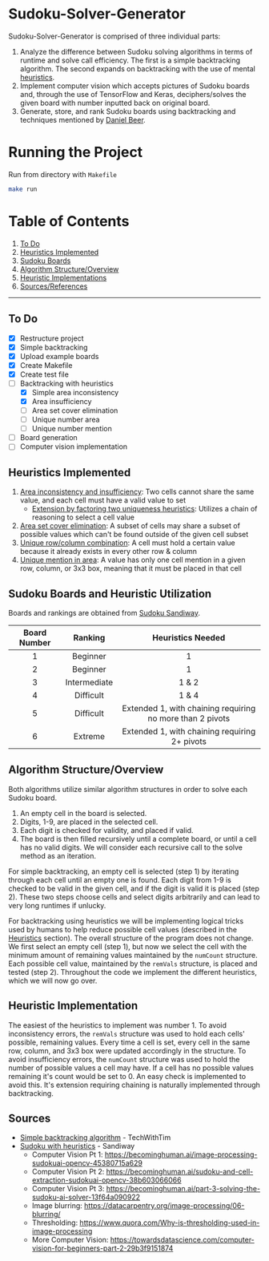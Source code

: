 # **Sudoku-Solver-Generator**

Sudoku-Solver-Generator is comprised of three individual parts:

1. Analyze the difference between Sudoku solving algorithms in terms of runtime and solve call efficiency. The first is a simple backtracking algorithm. The second expands on backtracking with the use of mental [heuristics](https://sandiway.arizona.edu/sudoku/index.html).
2. Implement computer vision which accepts pictures of Sudoku boards and, through the use of TensorFlow and Keras, deciphers/solves the given board with number inputted back on original board.
3. Generate, store, and rank Sudoku boards using backtracking and techniques mentioned by [Daniel Beer](https://dlbeer.co.nz/articles/sudoku.html).

# **Running the Project**
Run from directory with ```Makefile``` 
```bash
make run
```

# **Table of Contents**
1. [To Do](#to-do)
2. [Heuristics Implemented](#heuristics-implemented)
3. [Sudoku Boards](#sudoku-boards-used)
4. [Algorithm Structure/Overview](#algorithm-structureoverview)
5. [Heuristic Implementations](#heuristic-implementation)
6. [Sources/References](#sources)

- - - -

## **To Do**
- [x] Restructure project
- [x] Simple backtracking
- [x] Upload example boards
- [x] Create Makefile
- [x] Create test file
- [ ] Backtracking with heuristics
    - [x] Simple area inconsistency
    - [x] Area insufficiency
    - [ ] Area set cover elimination
    - [ ] Unique number area
    - [ ] Unique number mention
- [ ] Board generation
- [ ] Computer vision implementation

## **Heuristics Implemented**
1. <u>Area inconsistency and insufficiency</u>: Two cells cannot share the same value, and each cell must have a valid value to set
    - <u>Extension by factoring two uniqueness heuristics</u>: Utilizes a chain of reasoning to select a cell value
2. <u>Area set cover elimination</u>: A subset of cells may share a subset of possible values which can't be found outside of the given cell subset
3. <u>Unique row/column combination</u>: A cell must hold a certain value because it already exists in every other row & column
4. <u>Unique mention in area</u>: A value has only one cell mention in a given row, column, or 3x3 box, meaning that it must be placed in that cell

## **Sudoku Boards and Heuristic Utilization**
Boards and rankings are obtained from [Sudoku Sandiway](https://sandiway.arizona.edu/sudoku/examples.html).

|   Board Number    |   Ranking         |   Heuristics Needed
|   :---:           |   :---:           |   :--:
|   1               |   Beginner        |   1
|   2               |   Beginner        |   1
|   3               |   Intermediate    |   1 & 2
|   4               |   Difficult       |   1 & 4
|   5               |   Difficult       |   Extended 1, with chaining requiring no more than 2 pivots
|   6               |   Extreme         |   Extended 1, with chaining requiring 2+ pivots

## **Algorithm Structure/Overview**
Both algorithms utilize similar algorithm structures in order to solve each Sudoku board. 
1. An empty cell in the board is selected.
2. Digits, 1-9, are placed in the selected cell.
3. Each digit is checked for validity, and placed if valid. 
4. The board is then filled recursively until a complete board, or until a cell has no valid digits.
We will consider each recursive call to the solve method as an iteration. 

For simple backtracking, an empty cell is selected (step 1) by iterating through each cell until an empty one is found. Each digit from 1-9 is checked to be valid in the given cell, and if the digit is valid it is placed (step 2). These two steps choose cells and select digits arbitrarily and can lead to very long runtimes if unlucky.

For backtracking using heuristics we will be implementing logical tricks used by humans to help reduce possible cell values (described in the [Heuristics](#heuristics-implemented) section). The overall structure of the program does not change. We first select an empty cell (step 1), but now we select the cell with the minimum amount of remaining values maintained by the ```numCount``` structure. Each possible cell value, maintained by the ```remVals``` structure, is placed and tested (step 2). Throughout the code we implement the different heuristics, which we will now go over. 

## **Heuristic Implementation**

The easiest of the heuristics to implement was number 1. To avoid inconsistency errors, the ```remVals``` structure was used to hold each cells' possible, remaining values. Every time a cell is set, every cell in the same row, column, and 3x3 box were updated accordingly in the structure. To avoid insufficiency errors, the ```numCount``` structure was used to hold the number of possible values a cell may have. If a cell has no possible values remaining it's count would be set to 0. An easy check is implemented to avoid this. It's extension requiring chaining is naturally implemented through backtracking. 



## **Sources**
- [Simple backtracking algorithm](https://www.techwithtim.net/tutorials/python-programming/sudoku-solver-backtracking/) - TechWithTim
- [Sudoku with heuristics](https://sandiway.arizona.edu/sudoku/examples.html) - Sandiway
    * Computer Vision Pt 1:     https://becominghuman.ai/image-processing-sudokuai-opencv-45380715a629
    * Computer Vision Pt 2:     https://becominghuman.ai/sudoku-and-cell-extraction-sudokuai-opencv-38b603066066
    * Computer Vision Pt 3:     https://becominghuman.ai/part-3-solving-the-sudoku-ai-solver-13f64a090922
    * Image blurring:           https://datacarpentry.org/image-processing/06-blurring/
    * Thresholding:             https://www.quora.com/Why-is-thresholding-used-in-image-processing
    * More Computer Vision:     https://towardsdatascience.com/computer-vision-for-beginners-part-2-29b3f9151874

